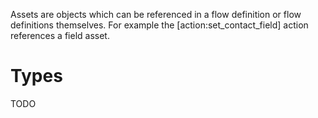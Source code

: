 Assets are objects which can be referenced in a flow definition or flow definitions themselves. For example 
the [action:set_contact_field] action references a field asset.

# Types

TODO